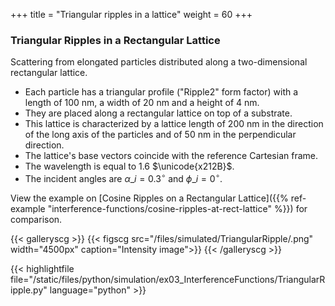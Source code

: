 +++
title = "Triangular ripples in a lattice"
weight = 60
+++

### Triangular Ripples in a Rectangular Lattice

Scattering from elongated particles distributed along a two-dimensional rectangular lattice.

* Each particle has a triangular profile ("Ripple2" form factor) with a length of $100$ nm, a width of $20$ nm and a height of $4$ nm.
* They are placed along a rectangular lattice on top of a substrate.
* This lattice is characterized by a lattice length of $200$ nm in the direction of the long axis of the particles and of $50$ nm in the perpendicular direction.
* The lattice's base vectors coincide with the reference Cartesian frame.
* The wavelength is equal to $1.6$ $\unicode{x212B}$.
* The incident angles are $\alpha\_i = 0.3 ^{\circ}$ and $\phi\_i = 0^{\circ}$.

View the example on [Cosine Ripples on a Rectangular Lattice]({{% ref-example "interference-functions/cosine-ripples-at-rect-lattice" %}}) for comparison.

{{< galleryscg >}}
{{< figscg src="/files/simulated/TriangularRipple/.png" width="4500px" caption="Intensity image">}}
{{< /galleryscg >}}

{{< highlightfile file="/static/files/python/simulation/ex03_InterferenceFunctions/TriangularRipple.py" language="python" >}}
